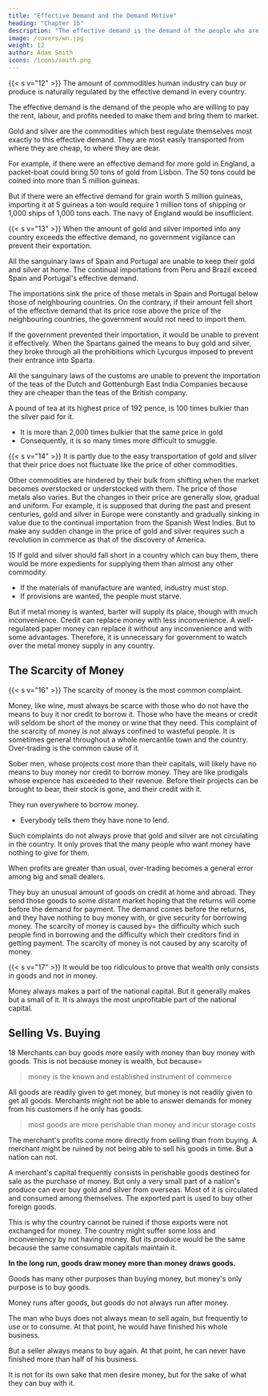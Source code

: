 ```yaml
---
title: "Effective Demand and the Demand Motive"
heading: "Chapter 1b"
description: "The effective demand is the demand of the people who are willing to pay the rent, labour, and profits needed to make them and bring them to market"
image: /covers/wn.jpg
weight: 12
author: Adam Smith
icons: /icons/smith.png
--- 
```




{{< s v="12" >}} The amount of commodities human industry can buy or produce is naturally regulated by the effective demand in every country.

The effective demand is the demand of the people who are willing to pay the rent, labour, and profits needed to make them and bring them to market.

Gold and silver are the commodities which best regulate themselves most exactly to this effective demand. They are most easily transported from where they are cheap, to where they are dear.

For example, if there were an effective demand for more gold in England, a packet-boat could bring 50 tons of gold from Lisbon. The 50 tons could be coined into more than 5 million guineas.

But if there were an effective demand for grain worth 5 million guineas, importing it at 5 guineas a ton would require 1 million tons of shipping or 1,000 ships of 1,000 tons each. The navy of England would be insufficient.


{{< s v="13" >}} When the amount of gold and silver imported into any country exceeds the effective demand, no government vigilance can prevent their exportation.

All the sanguinary laws of Spain and Portugal are unable to keep their gold and silver at home.
The continual importations from Peru and Brazil exceed Spain and Portugal's effective demand.

The importations sink the price of those metals in Spain and Portugal below those of neighbouring countries.
On the contrary, if their amount fell short of the effective demand that its price rose above the price of the neighbouring countries, the government would not need to import them.

If the government prevented their importation, it would be unable to prevent it effectively.
When the Spartans gained the means to buy gold and silver, they broke through all the prohibitions which Lycurgus imposed to prevent their entrance into Sparta.

All the sanguinary laws of the customs are unable to prevent the importation of the teas of the Dutch and Gottenburgh East India Companies because they are cheaper than the teas of the British company.

A pound of tea at its highest price of 192 pence, is 100 times bulkier than the silver paid for it.
- It is more than 2,000 times bulkier that the same price in gold
- Consequently, it is so many times more difficult to smuggle.

{{< s v="14" >}} It is partly due to the easy transportation of gold and silver that their price does not fluctuate like the price of other commodities.

Other commodities are hindered by their bulk from shifting when the market becomes overstocked or understocked with them.
The price of those metals also varies.
But the changes in their price are generally slow, gradual and uniform.
For example, it is supposed that during the past and present centuries, gold and silver in Europe were constantly and gradually sinking in value due to the continual importation from the Spanish West Indies.
But to make any sudden change in the price of gold and silver requires such a revolution in commerce as that of the discovery of America.


15 If gold and silver should fall short in a country which can buy them, there would be more expedients for supplying them than almost any other commodity.
- If the materials of manufacture are wanted, industry must stop.
- If provisions are wanted, the people must starve.

But if metal money is wanted, barter will supply its place, though with much inconvenience. Credit can replace money with less inconvenience. A well-regulated paper money can replace it without any inconvenience and with some advantages. Therefore, it is unnecessary for government to watch over the metal money supply in any country.


## The Scarcity of Money

{{< s v="16" >}} The scarcity of money is the most common complaint.

Money, like wine, must always be scarce with those who do not have the means to buy it nor credit to borrow it.
Those who have the means or credit will seldom be short of the money or wine that they need.
This complaint of the scarcity of money is not always confined to wasteful people.
It is sometimes general throughout a whole mercantile town and the country.
Over-trading is the common cause of it.

Sober men, whose projects cost more than their capitals, will likely have no means to buy money nor credit to borrow money.
They are like prodigals whose expence has exceeded to their revenue.
Before their projects can be brought to bear, their stock is gone, and their credit with it.

They run everywhere to borrow money.
- Everybody tells them they have none to lend.

Such complaints do not always prove that gold and silver are not circulating in the country.
It only proves that the many people who want money have nothing to give for them.

When profits are greater than usual, over-trading becomes a general error among big and small dealers.

They buy an unusual amount of goods on credit at home and abroad.
They send those goods to some distant market hoping that the returns will come before the demand for payment.
The demand comes before the returns, and they have nothing to buy money with, or give security for borrowing money.
The scarcity of money is caused by= 
the difficulty which such people find in borrowing and
the difficulty which their creditors find in getting payment.
The scarcity of money is not caused by any scarcity of money.


{{< s v="17" >}} It would be too ridiculous to prove that wealth only consists in goods and not in money.

Money always makes a part of the national capital.
But it generally makes but a small of it.
It is always the most unprofitable part of the national capital.


## Selling Vs. Buying

18 Merchants can buy goods more easily with money than buy money with goods. This is not because money is wealth, but because= 

> money is the known and established instrument of commerce

All goods are readily given to get money, but money is not readily given to get all goods. Merchants might not be able to answer demands for money from his customers if he only has goods.

> most goods are more perishable than money and incur storage costs <!-- frequently sustain a much greater loss by keeping --> 

The merchant's profits come more directly from selling than from buying. A merchant might be ruined by not being able to sell his goods in time. But a nation can not.

A merchant's capital frequently consists in perishable goods destined for sale as the purchase of money. But only a very small part of a nation's produce can ever buy gold and silver from overseas. Most of it is circulated and consumed among themselves. The exported part is used to buy other foreign goods.

This is why the country cannot be ruined if those exports were not exchanged for money. The country might suffer some loss and inconveniency by not having money. But its produce would be the same because the same consumable capitals maintain it.

**In the long run, goods draw money more than money draws goods.**

Goods has many other purposes than buying money, but money's only purpose is to buy goods.

Money runs after goods, but goods do not always run after money.

The man who buys does not always mean to sell again, but frequently to use or to consume. At that point, he would have finished his whole business.

But a seller always means to buy again. At that point, he can never have finished more than half of his business.

It is not for its own sake that men desire money, but for the sake of what they can buy with it.

